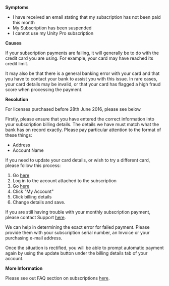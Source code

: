 

**Symptoms**


- I have received an email stating that my subscription has not been paid this month
- My Subscription has been suspended
- I cannot use my Unity Pro subscription



**Causes**



If your subscription payments are failing, it will generally be to do with the credit card you are using. For example, your card may have reached its credit limit.



It may also be that there is a general banking error with your card and that you have to contact your bank to assist you with this issue. In rare cases, your card details may be invalid, or that your card has flagged a high fraud score when processing the payment.



**Resolution**



For licenses purchased before 28th June 2016, please see below.



Firstly, please ensure that you have entered the correct information into your subscription billing details. The details we have must match what the bank has on record exactly. Please pay particular attention to the format of these things:


- Address
- Account Name



If you need to update your card details, or wish to try a different card, please follow this process:



1. Go [here](https://accounts.unity3d.com/sign-in)
2. Log in to the account attached to the subscription
3. Go [here](https://store.unity3d.com/)
4. Click "My Account"
5. Click billing details
6. Change details and save.



If you are still having trouble with your monthly subscription payment, please contact Support [here](/hc/en-us/requests/new).

We can help in determining the exact error for failed payment. Please provide them with your subscription serial number, an Invoice or your purchasing e-mail address.



Once the situation is rectified, you will be able to prompt automatic payment again by using the update button under the billing details tab of your account.



**More Information**



Please see out FAQ section on subscriptions [here](https://unity3d.com/unity/faq/2494).





